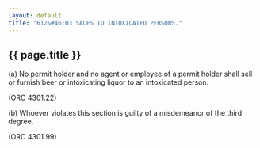 ```yaml
---
layout: default 
title: "612&#46;03 SALES TO INTOXICATED PERSONS."
---
```


{{ page.title }}
----------------

​(a) No permit holder and no agent or employee of a permit holder shall
sell or furnish beer or intoxicating liquor to an intoxicated person.

(ORC 4301.22)

​(b) Whoever violates this section is guilty of a misdemeanor of the
third degree.

(ORC 4301.99)

